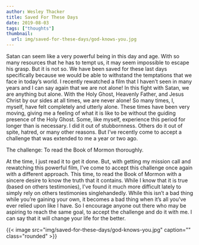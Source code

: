 ```yaml
---
author: Wesley Thacker
title: Saved For These Days
date: 2019-08-03
tags: ["thoughts"]
thumbnail:
  url: img/saved-for-these-days/god-knows-you.jpg
---
```


Satan can seem like a very powerful being in this day and age. With so many resources that he has to tempt us, it may seem impossible to escape his grasp. But it is not so. We have been saved for these last days specifically because we would be able to withstand the temptations that we face in today’s world. I recently rewatched a film that I haven’t seen in many years and I can say again that we are not alone! In this fight with Satan, we are anything but alone. With the Holy Ghost, Heavenly Father, and Jesus Christ by our sides at all times, we are never alone! So many times, I, myself, have felt completely and utterly alone. These times have been very moving, giving me a feeling of what it is like to be without the guiding presence of the Holy Ghost. Some, like myself, experience this period for longer than is necessary. I did it out of stubbornness. Others do it out of spite, hatred, or many other reasons. But I’ve recently come to accept a challenge that was extended to me a year or two ago.

The challenge: To read the Book of Mormon thoroughly.

At the time, I just read it to get it done. But, with getting my mission call and rewatching this powerful film, I’ve come to accept this challenge once again with a different approach. This time, to read the Book of Mormon with a sincere desire to know the truth that it contains. While I know that it is true (based on others testimonies), I’ve found it much more difficult lately to simply rely on others testimonies singlehandedly. While this isn’t a bad thing while you’re gaining your own, it becomes a bad thing when it’s all you’ve ever relied upon like I have. So I encourage anyone out there who may be aspiring to reach the same goal, to accept the challenge and do it with me. I can say that it will change your life for the better.

{{< image src="img/saved-for-these-days/god-knows-you.jpg" caption="" class="rounded" >}}
